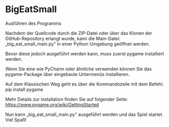 # BigEatSmall

Ausführen des Programms 

Nachdem der Quellcode durch die ZIP-Datei oder über das Klonen der GitHub-Repository erlangt wurde, kann die Main-Datei: „big_eat_small_main.py“ in einer Python Umgebung geöffnet werden.

Bevor diese jedoch ausgeführt werden kann, muss zuerst pygame installiert werden.

Wenn Sie eine wie PyCharm oder ähnliche verwenden können Sie das pygame-Package über eingebaute Untermenüs installieren.

Auf dem Klassischen Weg geht es über die Kommandozeile mit dem Befehl: 
pip install pygame

Mehr Details zur installation finden Sie auf folgender Seite:  https://www.pygame.org/wiki/GettingStarted

Nun kann „big_eat_small_main.py“ ausgeführt werden und das Spiel startet. 
Viel Spaß!
